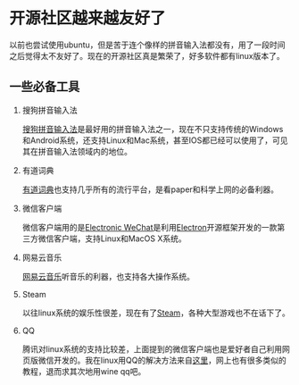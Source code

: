 # 开源社区越来越友好了 #

以前也尝试使用ubuntu，但是苦于连个像样的拼音输入法都没有，用了一段时间之后觉得太不友好了。现在的开源社区真是繁荣了，好多软件都有linux版本了。

## 一些必备工具 ##

1. 搜狗拼音输入法

    [搜狗拼音输入法](http://pinyin.sogou.com/)是最好用的拼音输入法之一，现在不只支持传统的Windows和Android系统，还支持Linux和Mac系统，甚至IOS都已经可以使用了，可见其在拼音输入法领域内的地位。

2. 有道词典

    [有道词典](http://cidian.youdao.com/index-linux.html)也支持几乎所有的流行平台，是看paper和科学上网的必备利器。

3. 微信客户端

    微信客户端用的是[Electronic WeChat](https://github.com/geeeeeeeeek/electronic-wechat)是利用[Electron](https://github.com/atom/electron)开源框架开发的一款第三方微信客户端，支持Linux和MacOS X系统。

4. 网易云音乐

    [网易云音乐](http://music.163.com/#/download)听音乐的利器，也支持各大操作系统。

5. Steam

    以往linux系统的娱乐性很差，现在有了[Steam](http://store.steampowered.com/)，各种大型游戏也不在话下了。

6. QQ

    腾讯对linux系统的支持比较差，上面提到的微信客户端也是爱好者自己利用网页版微信开发的。我在linux用QQ的解决方法来自[这里](http://cuiqingcai.com/349.html)，网上也有很多类似的教程，退而求其次地用wine qq吧。